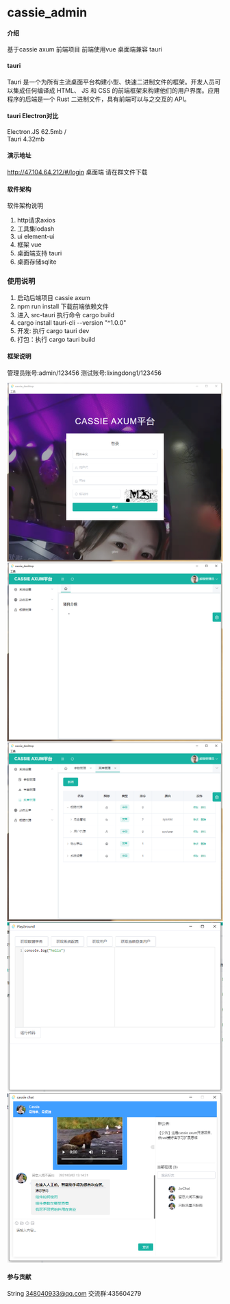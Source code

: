 # cassie_admin

#### 介绍
基于cassie axum 前端项目
前端使用vue 桌面端兼容 tauri

#### tauri
Tauri 是一个为所有主流桌面平台构建小型、快速二进制文件的框架。开发人员可以集成任何编译成 HTML、 JS 和 CSS 的前端框架来构建他们的用户界面。应用程序的后端是一个 Rust 二进制文件，具有前端可以与之交互的 API。

#### tauri Electron对比
Electron.JS 62.5mb /  
Tauri 4.32mb

#### 演示地址
http://47.104.64.212/#/login
桌面端 请在群文件下载

#### 软件架构

软件架构说明

1. http请求axios
2. 工具集lodash
3. ui element-ui
4. 框架 vue
5. 桌面端支持 tauri
6. 桌面存储sqlite


### 使用说明

1. 启动后端项目 cassie axum
2. npm run install 下载前端依赖文件
3. 进入 src-tauri 执行命令 cargo build
4. cargo install tauri-cli --version "^1.0.0"
5. 开发: 执行 cargo tauri dev
6. 打包：执行 cargo tauri build


#### 框架说明
管理员账号:admin/123456
测试账号:lixingdong1/123456

![图片](./img.png)
![图片](./img_1.png)
![图片](./img_2.png)
![图片](./img_3.png)
![图片](./im.png)
#### 参与贡献

String <348040933@qq.com>
交流群:435604279



